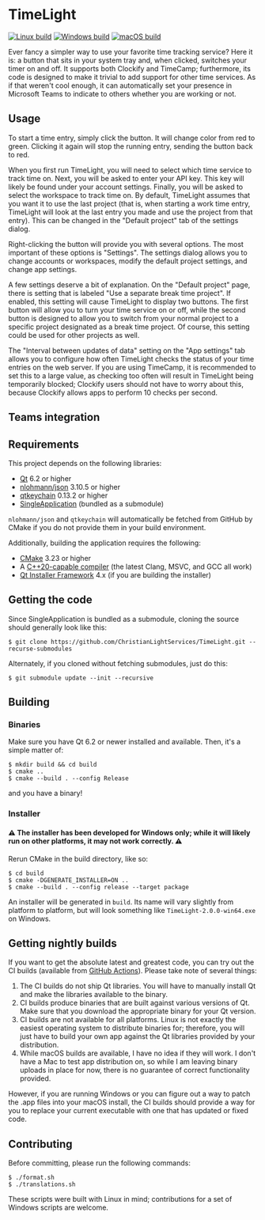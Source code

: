# TimeLight

[![Linux build](https://github.com/ChristianLightServices/TimeLight/actions/workflows/linux-build.yml/badge.svg)](https://github.com/ChristianLightServices/TimeLight/actions/workflows/linux-build.yml) [![Windows build](https://github.com/ChristianLightServices/TimeLight/actions/workflows/windows-build.yml/badge.svg)](https://github.com/ChristianLightServices/TimeLight/actions/workflows/windows-build.yml) [![macOS build](https://github.com/ChristianLightServices/TimeLight/actions/workflows/macos-build.yml/badge.svg)](https://github.com/ChristianLightServices/TimeLight/actions/workflows/macos-build.yml)

Ever fancy a simpler way to use your favorite time tracking service? Here it is: a button that sits in your system tray and, when clicked, switches your timer on and off. It supports both Clockify and TimeCamp; furthermore, its code is designed to make it trivial to add support for other time services. As if that weren't cool enough, it can automatically set your presence in Microsoft Teams to indicate to others whether you are working or not.

## Usage

To start a time entry, simply click the button. It will change color from red to green. Clicking it again will stop the running entry, sending the button back to red.

When you first run TimeLight, you will need to select which time service to track time on. Next, you will be asked to enter your API key. This key will likely be found under your account settings. Finally, you will be asked to select the workspace to track time on. By default, TimeLight assumes that you want it to use the last project (that is, when starting a work time entry, TimeLight will look at the last entry you made and use the project from that entry). This can be changed in the "Default project" tab of the settings dialog.

Right-clicking the button will provide you with several options. The most important of these options is "Settings". The settings dialog allows you to change accounts or workspaces, modify the default project settings, and change app settings.

A few settings deserve a bit of explanation. On the "Default project" page, there is setting that is labeled "Use a separate break time project". If enabled, this setting will cause TimeLight to display two buttons. The first button will allow you to turn your time service on or off, while the second button is designed to allow you to switch from your normal project to a specific project designated as a break time project. Of course, this setting could be used for other projects as well.

The "Interval between updates of data" setting on the "App settings" tab allows you to configure how often TimeLight checks the status of your time entries on the web server. If you are using TimeCamp, it is recommended to set this to a large value, as checking too often will result in TimeLight being temporarily blocked; Clockify users should not have to worry about this, because Clockify allows apps to perform 10 checks per second.

## Teams integration

## Requirements

This project depends on the following libraries:

- [Qt](https://qt.io) 6.2 or higher
- [nlohmann/json](https://github.com/nlohmann/json) 3.10.5 or higher
- [qtkeychain](https://github.com/frankosterfeld/qtkeychain) 0.13.2 or higher
- [SingleApplication](https://github.com/itay-grudev/SingleApplication) (bundled as a submodule)

`nlohmann/json` and `qtkeychain` will automatically be fetched from GitHub by CMake if you do not provide them in your build environment.

Additionally, building the application requires the following:

- [CMake](https://cmake.org) 3.23 or higher
- A [C++20-capable compiler](https://en.cppreference.com/w/cpp/compiler_support/20) (the latest Clang, MSVC, and GCC all work)
- [Qt Installer Framework](https://doc.qt.io/qtinstallerframework/index.html) 4.x (if you are building the installer)


## Getting the code

Since SingleApplication is bundled as a submodule, cloning the source should generally look like this:

```
$ git clone https://github.com/ChristianLightServices/TimeLight.git --recurse-submodules
```

Alternately, if you cloned without fetching submodules, just do this:

```
$ git submodule update --init --recursive
```

## Building

### Binaries

Make sure you have Qt 6.2 or newer installed and available. Then, it's a simple matter of:

```
$ mkdir build && cd build
$ cmake ..
$ cmake --build . --config Release
```

and you have a binary!

### Installer

#### ⚠ The installer has been developed for Windows only; while it will likely run on other platforms, it may not work correctly. ⚠

Rerun CMake in the build directory, like so:

```
$ cd build
$ cmake -DGENERATE_INSTALLER=ON ..
$ cmake --build . --config release --target package
```

An installer will be generated in `build`. Its name will vary slightly from platform to platform, but will look something like `TimeLight-2.0.0-win64.exe` on Windows.

## Getting nightly builds

If you want to get the absolute latest and greatest code, you can try out the CI builds (available from [GitHub Actions](https://github.com/ChristianLightServices/TimeLight/actions/)). Please take note of several things:

1. The CI builds do not ship Qt libraries. You will have to manually install Qt and make the libraries available to the binary.
2. CI builds produce binaries that are built against various versions of Qt. Make sure that you download the appropriate binary for your Qt version.
3. CI builds are not available for all platforms. Linux is not exactly the easiest operating system to distribute binaries for; therefore, you will just have to build your own app against the Qt libraries provided by your distribution.
4. While macOS builds are available, I have no idea if they will work. I don't have a Mac to test app distribution on, so while I am leaving binary uploads in place for now, there is no guarantee of correct functionality provided.

However, if you are running Windows or you can figure out a way to patch the .app files into your macOS install, the CI builds should provide a way for you to replace your current executable with one that has updated or fixed code.

## Contributing

Before committing, please run the following commands:

```
$ ./format.sh
$ ./translations.sh
```

These scripts were built with Linux in mind; contributions for a set of Windows scripts are welcome.
